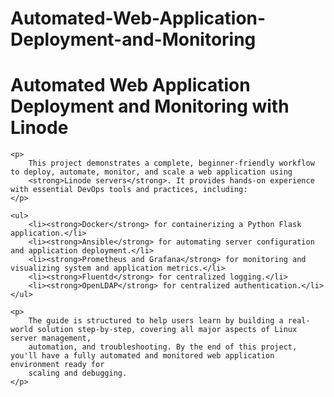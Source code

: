 # Automated-Web-Application-Deployment-and-Monitoring

<!DOCTYPE html>
<html lang="en">
<head>
    <meta charset="UTF-8">
    <meta name="viewport" content="width=device-width, initial-scale=1.0">
    <title>Automated Web Application Deployment and Monitoring with Linode</title>
</head>
<body>
    <h1>Automated Web Application Deployment and Monitoring with Linode</h1>
    
    <p>
        This project demonstrates a complete, beginner-friendly workflow to deploy, automate, monitor, and scale a web application using 
        <strong>Linode servers</strong>. It provides hands-on experience with essential DevOps tools and practices, including:
    </p>
    
    <ul>
        <li><strong>Docker</strong> for containerizing a Python Flask application.</li>
        <li><strong>Ansible</strong> for automating server configuration and application deployment.</li>
        <li><strong>Prometheus and Grafana</strong> for monitoring and visualizing system and application metrics.</li>
        <li><strong>Fluentd</strong> for centralized logging.</li>
        <li><strong>OpenLDAP</strong> for centralized authentication.</li>
    </ul>
    
    <p>
        The guide is structured to help users learn by building a real-world solution step-by-step, covering all major aspects of Linux server management, 
        automation, and troubleshooting. By the end of this project, you'll have a fully automated and monitored web application environment ready for 
        scaling and debugging.
    </p>
</body>
</html>
